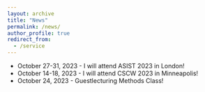 ```yaml
---
layout: archive
title: "News"
permalink: /news/
author_profile: true
redirect_from:
  - /service
---
```


* October 27-31, 2023 - I will attend ASIST 2023 in London!
* October 14-18, 2023 - I will attend CSCW 2023 in Minneapolis!
* October 24, 2023 - Guestlecturing Methods Class! 







